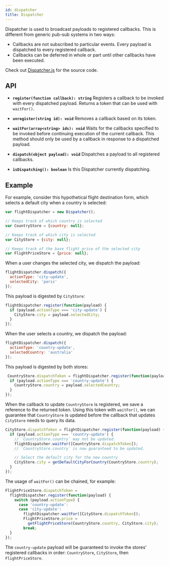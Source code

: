 ```yaml
---
id: dispatcher
title: Dispatcher
---
```


Dispatcher is used to broadcast payloads to registered callbacks. This is
different from generic pub-sub systems in two ways:

- Callbacks are not subscribed to particular events. Every payload is
  dispatched to every registered callback.
- Callbacks can be deferred in whole or part until other callbacks have
  been executed.

Check out [Dispatcher.js](https://github.com/facebook/flux/blob/master/src/Dispatcher.js) for the source code.

## API

- **`register(function callback): string`**
  Registers a callback to be invoked with every dispatched payload. Returns a token that can be used with `waitFor()`.

- **`unregister(string id): void`**
  Removes a callback based on its token.

- **`waitFor(array<string> ids): void`**
  Waits for the callbacks specified to be invoked before continuing execution of the current callback. This method should only be used by a callback in response to a dispatched payload.

- **`dispatch(object payload): void`** Dispatches a payload to all registered callbacks.

- **`isDispatching(): boolean`** Is this Dispatcher currently dispatching.

## Example

For example, consider this hypothetical flight destination form, which
selects a default city when a country is selected:

```js
var flightDispatcher = new Dispatcher();

// Keeps track of which country is selected
var CountryStore = {country: null};

// Keeps track of which city is selected
var CityStore = {city: null};

// Keeps track of the base flight price of the selected city
var FlightPriceStore = {price: null};
```

When a user changes the selected city, we dispatch the payload:

```js
flightDispatcher.dispatch({
  actionType: 'city-update',
  selectedCity: 'paris'
});
```

This payload is digested by `CityStore`:

```js
flightDispatcher.register(function(payload) {
  if (payload.actionType === 'city-update') {
    CityStore.city = payload.selectedCity;
  }
});
```

When the user selects a country, we dispatch the payload:

```js
flightDispatcher.dispatch({
  actionType: 'country-update',
  selectedCountry: 'australia'
});
```

This payload is digested by both stores:

```js
 CountryStore.dispatchToken = flightDispatcher.register(function(payload) {
  if (payload.actionType === 'country-update') {
    CountryStore.country = payload.selectedCountry;
  }
});
```

When the callback to update `CountryStore` is registered, we save a reference
to the returned token. Using this token with `waitFor()`, we can guarantee
that `CountryStore` is updated before the callback that updates `CityStore`
needs to query its data.

```js
CityStore.dispatchToken = flightDispatcher.register(function(payload) {
  if (payload.actionType === 'country-update') {
    // `CountryStore.country` may not be updated.
    flightDispatcher.waitFor([CountryStore.dispatchToken]);
    // `CountryStore.country` is now guaranteed to be updated.

    // Select the default city for the new country
    CityStore.city = getDefaultCityForCountry(CountryStore.country);
  }
});
```

The usage of `waitFor()` can be chained, for example:

```js
FlightPriceStore.dispatchToken =
  flightDispatcher.register(function(payload) {
    switch (payload.actionType) {
      case 'country-update':
      case 'city-update':
        flightDispatcher.waitFor([CityStore.dispatchToken]);
        FlightPriceStore.price =
          getFlightPriceStore(CountryStore.country, CityStore.city);
        break;
  }
});
```

The `country-update` payload will be guaranteed to invoke the stores'
registered callbacks in order: `CountryStore`, `CityStore`, then
`FlightPriceStore`.
